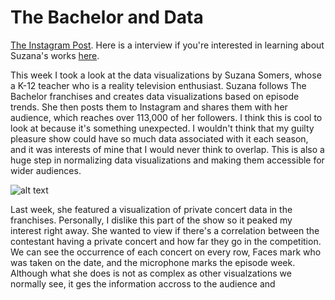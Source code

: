 # The Bachelor and Data
[The Instagram Post](https://www.instagram.com/p/CYm5qbFPXJR/).
Here is a interview if you're interested in learning about Suzana's works [here](https://mashable.com/article/bachelordata-bachelor-nation-interview).

This week I took a look at the data visualizations by Suzana Somers, whose a K-12 teacher who is a reality television enthusiast. Suzana follows The Bachelor franchises and creates data visualizations based on episode trends. She then posts them to Instagram and shares them with her audience, which reaches over 113,000 of her followers. I think this is cool to look at because it's something unexpected. I wouldn't think that my guilty pleasure show could have so much data associated with it each season, and it was interests of mine that I would never think to overlap. This is also a huge step in normalizing data visualizations and making them accessible for wider audiences.

![alt text](https://github.com/alexiscaira/reflections/blob/master/Screen%20Shot%202022-01-17%20at%204.47.56%20PM.png?raw=true)


Last week, she featured a visualization of private concert data in the franchises. Personally, I dislike this part of the show so it peaked my interest right away. She wanted to view if there's a correlation between the contestant having a private concert and how far they go in the competition. We can see the occurrence of each concert on every row, Faces mark who was taken on the date, and the microphone marks the episode week. Although what she does is not as complex as other visualzations we normally see, it ges the information accross to the audience and 
